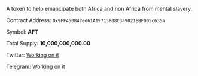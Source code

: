 A token to help emancipate both Africa and non Africa from mental slavery.

Contract Address: `0x9FF450B42ed61A19713808C3a9021EBFD05c635a`

Symbol: **AFT**

Total Supply: **10,000,000,000.00**



Twitter: [Working on it](https://twitter.com)

Telegram: [Working on it](https://telegram.com)


